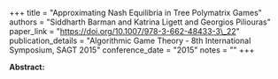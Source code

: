 +++
title = "Approximating Nash Equilibria in Tree Polymatrix Games"
authors = "Siddharth Barman and Katrina Ligett and Georgios Piliouras"
paper_link = "https://doi.org/10.1007/978-3-662-48433-3\_22"
publication_details = "Algorithmic Game Theory - 8th International Symposium,  SAGT 2015"
conference_date = "2015"
notes = ""
+++

<b>Abstract:</b>
